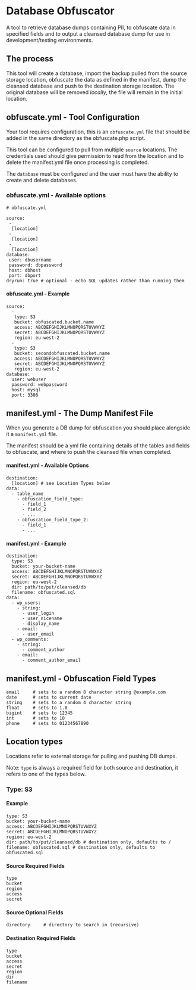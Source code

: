 # Database Obfuscator
A tool to retrieve database dumps containing PII, to obfuscate data in specified fields and to output a cleansed database dump for use in development/testing environments.


## The process
This tool will create a database, import the backup pulled from the source storage location, obfuscate the data as defined in the manifest, dump the cleansed database and push to the destination storage location.
The original database will be removed _locally_, the file will remain in the initial location. 


## obfuscate.yml - Tool Configuration
Your tool requires configuration, this is an `obfuscate.yml` file that should be added in the same directory as the obfuscate.php script.

This tool can be configured to pull from multiple `source` locations. The credentials used should give permission to read from the location and to delete the manifest.yml file once processing is completed.

The `database` must be configured and the user must have the ability to create and delete databases.

### obfuscate.yml - Available options
```
# obfuscate.yml

source:
 -
  [location]
 -
  [location]
 -
  [location]
database:
 user: dbusername
 password: dbpassword
 host: dbhost
 port: dbport
dryrun: true # optional - echo SQL updates rather than running them
```

#### obfuscate.yml - Example
```
source:
  -
   type: S3
   bucket: obfuscated.bucket.name
   access: ABCDEFGHIJKLMNOPQRSTUVWXYZ
   secret: ABCDEFGHIJKLMNOPQRSTUVWXYZ
   region: eu-west-2
  -
   type: S3
   bucket: secondobfuscated.bucket.name
   access: ABCDEFGHIJKLMNOPQRSTUVWXYZ
   secret: ABCDEFGHIJKLMNOPQRSTUVWXYZ
   region: eu-west-2
database:
  user: webuser
  password: webpassword
  host: mysql
  port: 3306
```


## manifest.yml - The Dump Manifest File
When you generate a DB dump for obfuscation you should place alongside it a `manifest.yml` file.

The manifest should be a yml file containing details of the tables and fields to obfuscate, and where to push the cleansed file when completed.

#### manifest.yml - Available Options
```
destination:
  [location] # see Location Types below
data:
  - table_name
    - obfuscation_field_type:
      - field_1
      - field_2
      - ...
    - obfuscation_field_type_2:
      - field_1
      - ...
```

#### manifest.yml - Example
```
destination:
  type: S3
  bucket: your-bucket-name
  access: ABCDEFGHIJKLMNOPQRSTUVWXYZ
  secret: ABCDEFGHIJKLMNOPQRSTUVWXYZ
  region: eu-west-2
  dir: path/to/put/cleansed/db
  filename: obfuscated.sql
data:
  - wp_users:
    - string:
      - user_login
      - user_nicename
      - display_name
    - email:
      - user_email
  - wp_comments:
    - string:
      - comment_author
    - email:
      - comment_author_email
```

## manifest.yml - Obfuscation Field Types
```
email     # sets to a random 8 character string @example.com
date      # sets to current date
string    # sets to a random 4 character string
float     # sets to 1.0
bigint    # sets to 12345
int       # sets to 10
phone     # sets to 01234567890
```


## Location types
Locations refer to external storage for pulling and pushing DB dumps.

Note: `type` is always a required field for both source and destination, it refers to one of the types below.

### Type: S3
#### Example
```
type: S3
bucket: your-bucket-name
access: ABCDEFGHIJKLMNOPQRSTUVWXYZ
secret: ABCDEFGHIJKLMNOPQRSTUVWXYZ
region: eu-west-2
dir: path/to/put/cleansed/db # destination only, defaults to /
filename: obfuscated.sql # destination only, defaults to obfuscated.sql
```

#### Source Required Fields
```
type
bucket
region
access
secret
```

#### Source Optional Fields
```
directory     # directory to search in (recursive)
```

#### Destination Required Fields
```
type
bucket
access
secret
region
dir
filename
```


